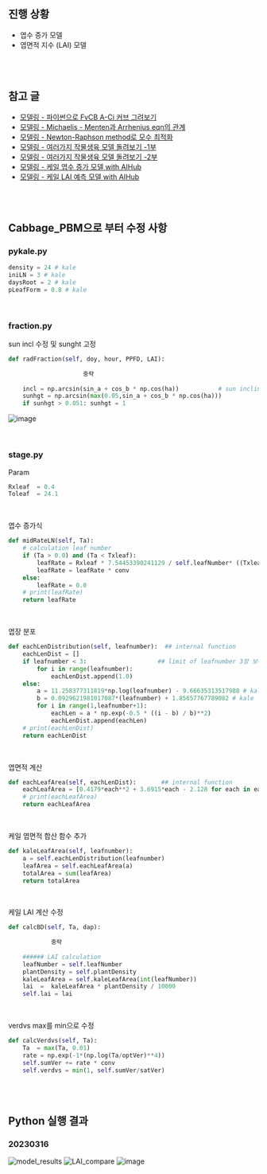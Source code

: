 ## 진행 상황

* 엽수 증가 모델 
* 엽면적 지수 (LAI) 모델 

<br>

<br>

## 참고 글

* [모델링 - 파이썬으로 FvCB A-Ci 커브 그려보기](https://ethanseok.github.io/2023-01-26/FvCB-post)
* [모델링 - Michaelis - Menten과 Arrhenius eqn의 관계](https://ethanseok.github.io/2023-02-20/mm-post)
* [모델링 - Newton-Raphson method로 모수 최적화](https://ethanseok.github.io/2023-02-28/newton-post)
* [모델링 - 여러가지 작물생육 모델 돌려보기 -1부](https://ethanseok.github.io/2023-03-01/crop_model1-post)
* [모델링 - 여러가지 작물생육 모델 돌려보기 -2부](https://ethanseok.github.io/2023-03-02/crop_model2-post)
* [모델링 - 케일 엽수 증가 모델 with AIHub](https://ethanseok.github.io/2023-03-08/leaf_number-post)
* [모델링 - 케일 LAI 예측 모델 with AIHub](https://ethanseok.github.io/2023-03-15/lai_kale-post)

<br>

<br>

## Cabbage_PBM으로 부터 수정 사항

### pykale.py
```python
density = 24 # kale
iniLN = 3 # kale
daysRoot = 2 # kale
pLeafForm = 0.8 # kale
```
<br>

### fraction.py
sun incl 수정 및 sunght 고정
```python
def radFraction(self, doy, hour, PPFD, LAI):
  
                     중략 
                     
    incl = np.arcsin(sin_a + cos_b * np.cos(ha))           # sun inclination   rad
    sunhgt = np.arcsin(max(0.05,sin_a + cos_b * np.cos(ha)))                    # solar height   rad
    if sunhgt > 0.051: sunhgt = 1

```

![image](https://user-images.githubusercontent.com/93086581/224602314-55be6012-3421-4cf7-916a-8a9e4b9d1e8e.png)

<br>

### stage.py

Param
```python
Rxleaf  = 0.4 
Toleaf  = 24.1
```

<br>

엽수 증가식
```python
def midRateLN(self, Ta):
    # calculation leaf number
    if (Ta > 0.0) and (Ta < Txleaf): 
        leafRate = Rxleaf * 7.54453390241129 / self.leafNumber* ((Txleaf-Ta)/(Txleaf-Toleaf))*(Ta/Toleaf)**(Toleaf/(Txleaf-Toleaf)) # Kale
        leafRate = leafRate * conv
    else:
        leafRate = 0.0
    # print(leafRate)
    return leafRate
```

<br>

엽장 분포
```python
def eachLenDistribution(self, leafnumber):  ## internal function
    eachLenDist = []
    if leafnumber < 3:                    ## limit of leafnumber 3장 보다 작을 경우 오류 방지
        for i in range(leafnumber):
            eachLenDist.append(1.0)
    else:
        a = 11.258377311819*np.log(leafnumber) - 9.66635313517988 # kale
        b = 0.0929621981017087*(leafnumber) + 1.85657767789082 # kale
        for i in range(1,leafnumber+1):
            eachLen = a * np.exp(-0.5 * ((i - b) / b)**2)
            eachLenDist.append(eachLen)
    # print(eachLenDist)
    return eachLenDist
```

<br>

엽면적 계산
```python
def eachLeafArea(self, eachLenDist):       ## internal function
    eachLeafArea = [0.4179*each**2 + 3.6915*each - 2.128 for each in eachLenDist] # kale
    # print(eachLeafArea)
    return eachLeafArea
```
<br>

케일 엽면적 합산 함수 추가
```python
def kaleLeafArea(self, leafnumber):
    a = self.eachLenDistribution(leafnumber)
    leafArea = self.eachLeafArea(a)
    totalArea = sum(leafArea)
    return totalArea
```

<br>

케일 LAI 계산 수정
```python
def calcBD(self, Ta, dap):
    
            중략       
    
    ###### LAI calculation
    leafNumber = self.leafNumber
    plantDensity = self.plantDensity
    kaleLeafArea = self.kaleLeafArea(int(leafNumber))
    lai  =  kaleLeafArea * plantDensity / 10000
    self.lai = lai
```

<br>

verdvs max를 min으로 수정
```python
def calcVerdvs(self, Ta):
    Ta  = max(Ta, 0.01)
    rate = np.exp(-1*(np.log(Ta/optVer)**4))
    self.sumVer += rate * conv
    self.verdvs = min(1, self.sumVer/satVer)
```

<br>

<br>

## Python 실행 결과
### 20230316
![model_results](https://user-images.githubusercontent.com/93086581/226378358-52d3707d-e496-4381-bd34-40eb8d479ab1.png)
![LAI_compare](https://user-images.githubusercontent.com/93086581/226378439-98320d21-dc7f-494f-b2f8-424b2f82102f.png)
![image](https://user-images.githubusercontent.com/93086581/225551605-c25da5dc-6095-4b45-a28a-38328b2a8abd.png)

